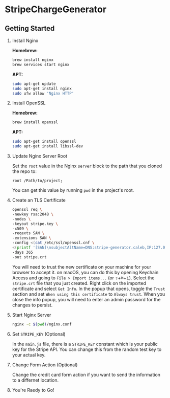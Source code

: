# StripeChargeGenerator

## Getting Started

1. Install Nginx

	**Homebrew:**
	
	```bash
	brew install nginx
	brew services start nginx
	```
	
	**APT:**
	
	```bash
	sudo apt-get update
	sudo apt-get install nginx
	sudo ufw allow 'Nginx HTTP'
	```
	
2. Install OpenSSL

	**Homebrew:**
	
	```bash
	brew install openssl
	```
	
	**APT:**
	
	```bash
	sudo apt-get install openssl
	sudo apt-get install libssl-dev
	```
	
3. Update Nginx Server Root

	Set the `root` value in the Nginx `server` block to the path that you cloned the repo to:
	
	```nginx
	root /Path/to/project;
	```
	
	You can get this value by running `pwd` in the project's root.
	
4. Create an TLS Certificate

	```bash
	openssl req \
	-newkey rsa:2048 \
	-nodes \
	-keyout stripe.key \
	-x509 \
	-reqexts SAN \
	-extensions SAN \
	-config <(cat /etc/ssl/openssl.cnf \
	<(printf '[SAN]\nsubjectAltName=DNS:stripe-generator.caleb,IP:127.0.0.1')) \
	-days 365
	-out stripe.crt
	```
	
	You will need to trust the new certificate on your machine for your browser to accept it. on macOS, you can do this by opening Keychain Access and going to `File > Import items...` (or <kbd>⇧</kbd>+<kbd>⌘</kbd>+<kbd>i</kbd>). Select the `stripe.crt` file that you just created. Right click on the imported certificate and select `Get Info`. In the popup that opens, toggle the `Trust` section and set `When using this certificate` to `Always trust`. When you close the info popup, you will need to enter an admin password for the changes to persist.
	
5. Start Nginx Server

	```bash
	nginx -c $(pwd)/nginx.conf
	```
	
6. Set `STRIPE_KEY` (Optional)

	In the `main.js` file, there is a `STRIPE_KEY` constant which is your public key for the Stripe API. You can change this from the random test key to your actual key.
	
7. Change Form Action (Optional)

	Change the credit card form action if you want to send the information to a differnet location.

8. You're Raedy to Go!
	